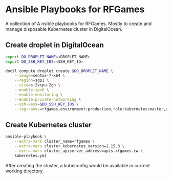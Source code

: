 # Ansible Playbooks for RFGames

A collection of A nsible playbooks for RFGames. Mostly to create and manage disposable Kubernetes cluster in DigitalOcean.

## Create droplet in DigitalOcean

```sh
export DO_DROPLET_NAME=<DROPLET_NAME>
export DO_SSH_KEY_IDS=<SSH_KEY_ID>

doctl compute droplet create $DO_DROPLET_NAME \
    --image=centos-7-x64 \
    --region=sgp1 \
    --size=s-2vcpu-2gb \
    --enable-ipv6 \
    --enable-monitoring \
    --enable-private-networking \
    --ssh-keys=$DO_SSH_KEY_IDS \
    --tag-names=rfgames,environment:production,role:kubernetes:master,role:kubernetes:worker
```

## Create Kubernetes cluster
```sh
ansible-playbook \
    --extra-vars cluster_name=rfgames \
    --extra-vars cluster_kubernetes_version=1.15.3 \
    --extra-vars cluster_apiserver_address=apis.rfgames.tw \
    kubernetes.yml
```

After creating the cluster, a kubeconfig would be available in current working directory.
